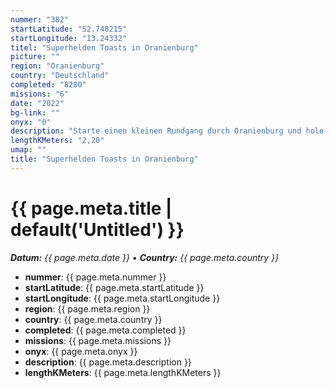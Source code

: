 ```yaml
---
nummer: "382"
startLatitude: "52.748215"
startLongitude: "13.24332"
titel: "Superhelden Toasts in Oranienburg"
picture: ""
region: "Oranienburg"
country: "Deutschland"
completed: "8280"
missions: "6"
date: "2022"
bg-link: ""
onyx: "0"
description: "Starte einen kleinen Rundgang durch Oranienburg und hole die Superhelden Toats ins Profil."
lengthKMeters: "2,20"
umap: ""
title: "Superhelden Toasts in Oranienburg"
---
```

# {{ page.meta.title | default('Untitled') }}

_**Datum:** {{ page.meta.date }} • **Country:** {{ page.meta.country }}_

- **nummer**: {{ page.meta.nummer }}
- **startLatitude**: {{ page.meta.startLatitude }}
- **startLongitude**: {{ page.meta.startLongitude }}
- **region**: {{ page.meta.region }}
- **country**: {{ page.meta.country }}
- **completed**: {{ page.meta.completed }}
- **missions**: {{ page.meta.missions }}
- **onyx**: {{ page.meta.onyx }}
- **description**: {{ page.meta.description }}
- **lengthKMeters**: {{ page.meta.lengthKMeters }}
